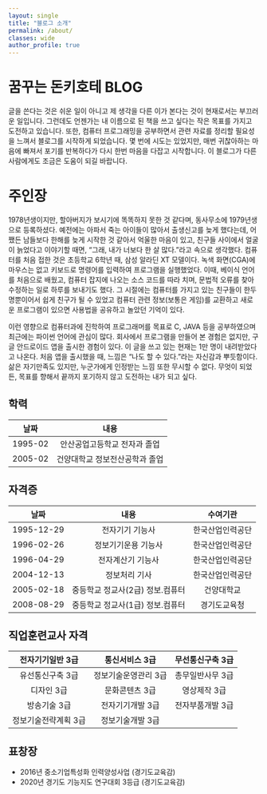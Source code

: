 ```yaml
---
layout: single
title: "블로그 소개"
permalink: /about/
classes: wide
author_profile: true
---
```

  
  
# 꿈꾸는 돈키호테 BLOG 

글을 쓴다는 것은 쉬운 일이 아니고 제 생각을 다른 이가 본다는 것이 현재로서는 부끄러운 일입니다. 그런데도 언젠가는 내 이름으로 된 책을 쓰고 싶다는 작은 목표를 가지고 도전하고 있습니다. 또한, 컴퓨터 프로그래밍을 공부하면서 관련 자료를 정리할 필요성을 느껴서 블로그를 시작하게 되었습니다. 몇 번에 시도는 있었지만, 매번 귀찮아하는 마음에 빠져서 포기를 반복하다가 다시 한번 마음을 다잡고 시작합니다. 이 블로그가 다른 사람에게도 조금은 도움이 되길 바랍니다.

# 주인장

1978년생이지만, 할아버지가 보시기에 똑똑하지 못한 것 같다며, 동사무소에 1979년생으로 등록하셨다. 예전에는 아파서 죽는 아이들이 많아서 출생신고를 늦게 했다는데, 어쨌든 남들보다 한해를 늦게 시작한 것 같아서 억울한 마음이 있고, 친구들 사이에서 얼굴이 늙었다고 이야기할 때면, “그래, 내가 너보다 한 살 많다.”라고 속으로 생각했다. 컴퓨터를 처음 접한 것은 초등학교 6학년 때, 삼성 알라딘 XT 모델이다. 녹색 화면(CGA)에 마우스는 없고 키보드로 명령어를 입력하여 프로그램을 실행했었다. 이때, 베이식 언어를 처음으로 배웠고, 컴퓨터 잡지에 나오는 소스 코드를 따라 치며, 문법적 오류를 찾아 수정하는 일로 하루를 보내기도 했다. 그 시절에는 컴퓨터를 가지고 있는 친구들이 한두 명뿐이어서 쉽게 친구가 될 수 있었고 컴퓨터 관련 정보(보통은 게임)를 교환하고 새로운 프로그램이 있으면 사용법을 공유하고 놀았던 기억이 있다.  

이런 영향으로 컴퓨터과에 진학하여 프로그래머를 목표로 C, JAVA 등을 공부하였으며 최근에는 파이썬 언어에 관심이 많다. 회사에서 프로그램을 만들어 본 경험은 없지만, 구글 안드로이드 앱을 출시한 경험이 있다. 이 글을 쓰고 있는 현재는 1만 명이 내려받았다고 나온다. 처음 앱을 출시했을 때, 느낌은 “나도 할 수 있다.”라는 자신감과 뿌듯함이다. 삶은 자기만족도 있지만, 누군가에게 인정받는 느낌 또한 무시할 수 없다. 무엇이 되었든, 목표를 향해서 끝까지 포기하지 않고 도전하는 내가 되고 싶다.  
  
## 학력  
  
|날짜|내용|
|:---:|:---:|
|1995-02|안산공업고등학교 전자과 졸업|
|2005-02|건양대학교 정보전산공학과 졸업|


## 자격증  

|날짜|내용|수여기관|
|:---:|:---:|:---:|
|1995-12-29|전자기기 기능사|한국산업인력공단|  
|1996-02-26|정보기기운용 기능사|한국산업인력공단|
|1996-04-29|전자계산기 기능사|한국산업인력공단|  
|2004-12-13|정보처리 기사|한국산업인력공단|  
|2005-02-18|중등학교 정교사(2급) 정보.컴퓨터|건양대학교|  
|2008-08-29|중등학교 정교사(1급) 정보.컴퓨터|경기도교육청|  

## 직업훈련교사 자격   

|전자기기일반 3급|통신서비스 3급|무선통신구축 3급|
|:---:|:---:|:---:| 
|유선통신구축 3급|정보기술운영관리 3급|총무일반사무 3급|
|디자인 3급|문화콘텐츠 3급|영상제작 3급|
|방송기술 3급|전자기기개발 3급|전자부품개발 3급|
|정보기술전략계획 3급|정보기술개발 3급||  

## 표창장
- 2016년 중소기업특성화 인력양성사업 (경기도교육감)
- 2020년 경기도 기능지도 연구대회 3등급 (경기도교육감)



